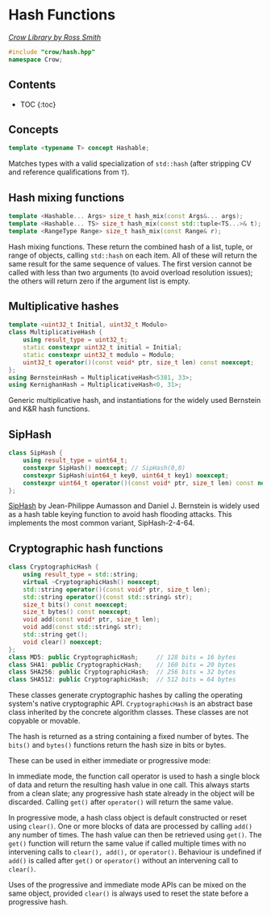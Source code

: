 # Hash Functions

_[Crow Library by Ross Smith](index.html)_

```c++
#include "crow/hash.hpp"
namespace Crow;
```

## Contents

* TOC
{:toc}

## Concepts

```c++
template <typename T> concept Hashable;
```

Matches types with a valid specialization of `std::hash` (after stripping CV
and reference qualifications from `T`).

## Hash mixing functions

```c++
template <Hashable... Args> size_t hash_mix(const Args&... args);
template <Hashable... TS> size_t hash_mix(const std::tuple<TS...>& t);
template <RangeType Range> size_t hash_mix(const Range& r);
```

Hash mixing functions. These return the combined hash of a list, tuple, or
range of objects, calling `std::hash` on each item. All of these will return
the same result for the same sequence of values. The first version cannot be
called with less than two arguments (to avoid overload resolution issues);
the others will return zero if the argument list is empty.

## Multiplicative hashes

```c++
template <uint32_t Initial, uint32_t Modulo>
class MultiplicativeHash {
    using result_type = uint32_t;
    static constexpr uint32_t initial = Initial;
    static constexpr uint32_t modulo = Modulo;
    uint32_t operator()(const void* ptr, size_t len) const noexcept;
};
using BernsteinHash = MultiplicativeHash<5381, 33>;
using KernighanHash = MultiplicativeHash<0, 31>;
```

Generic multiplicative hash, and instantiations for the widely used Bernstein
and K&R hash functions.

## SipHash

```c++
class SipHash {
    using result_type = uint64_t;
    constexpr SipHash() noexcept; // SipHash(0,0)
    constexpr SipHash(uint64_t key0, uint64_t key1) noexcept;
    constexpr uint64_t operator()(const void* ptr, size_t len) const noexcept;
};
```

[SipHash](https://github.com/veorq/SipHash) by Jean-Philippe Aumasson and
Daniel J. Bernstein is widely used as a hash table keying function to avoid
hash flooding attacks. This implements the most common variant,
SipHash-2-4-64.

## Cryptographic hash functions

```c++
class CryptographicHash {
    using result_type = std::string;
    virtual ~CryptographicHash() noexcept;
    std::string operator()(const void* ptr, size_t len);
    std::string operator()(const std::string& str);
    size_t bits() const noexcept;
    size_t bytes() const noexcept;
    void add(const void* ptr, size_t len);
    void add(const std::string& str);
    std::string get();
    void clear() noexcept;
};
class MD5: public CryptographicHash;     // 128 bits = 16 bytes
class SHA1: public CryptographicHash;    // 160 bits = 20 bytes
class SHA256: public CryptographicHash;  // 256 bits = 32 bytes
class SHA512: public CryptographicHash;  // 512 bits = 64 bytes
```

These classes generate cryptographic hashes by calling the operating system's
native cryptographic API. `CryptographicHash` is an abstract base class
inherited by the concrete algorithm classes. These classes are not copyable
or movable.

The hash is returned as a string containing a fixed number of bytes. The
`bits()` and `bytes()` functions return the hash size in bits or bytes.

These can be used in either immediate or progressive mode:

In immediate mode, the function call operator is used to hash a single block
of data and return the resulting hash value in one call. This always starts
from a clean slate; any progressive hash state already in the object will be
discarded. Calling `get()` after `operator()` will return the same value.

In progressive mode, a hash class object is default constructed or reset using
`clear()`. One or more blocks of data are processed by calling `add()` any
number of times. The hash value can then be retrieved using `get()`. The
`get()` function will return the same value if called multiple times with no
intervening calls to `clear(), add(),` or `operator()`. Behaviour is undefined
if `add()` is called after `get()` or `operator()` without an intervening call
to `clear()`.

Uses of the progressive and immediate mode APIs can be mixed on the same
object, provided `clear()` is always used to reset the state before a
progressive hash.
